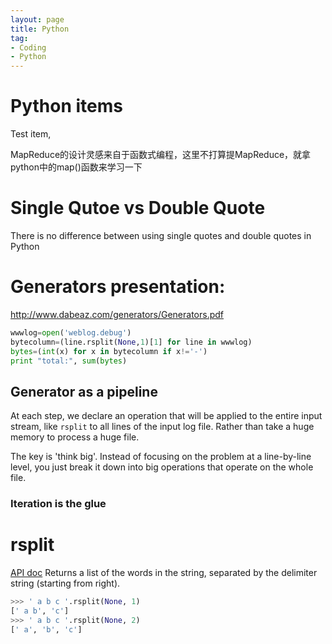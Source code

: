 ```yaml
---
layout: page
title: Python
tag:
- Coding
- Python
---
```

# Python items

Test item,

MapReduce的设计灵感来自于函数式编程，这里不打算提MapReduce，就拿python中的map()函数来学习一下


# Single Qutoe vs Double Quote
There is no difference between using single quotes and double quotes in Python

# Generators presentation:
http://www.dabeaz.com/generators/Generators.pdf

```python
wwwlog=open('weblog.debug')
bytecolumn=(line.rsplit(None,1)[1] for line in wwwlog)
bytes=(int(x) for x in bytecolumn if x!='-')
print "total:", sum(bytes)
```

## Generator as a pipeline

At each step, we declare an operation that will be applied to the entire input stream, like `rsplit` to all lines of the input log file. Rather than take a huge memory to process a huge file.

The key is 'think big'. Instead of focusing on the problem at a line-by-line level, you just break it down into big operations that operate on the whole file.

### Iteration is the glue


# rsplit
[API doc](http://python-reference.readthedocs.io/en/latest/docs/str/rsplit.html)
Returns a list of the words in the string, separated by the delimiter string (starting from right).
```python
>>> ' a b c '.rsplit(None, 1)
[' a b', 'c']
>>> ' a b c '.rsplit(None, 2)
[' a', 'b', 'c']
```
